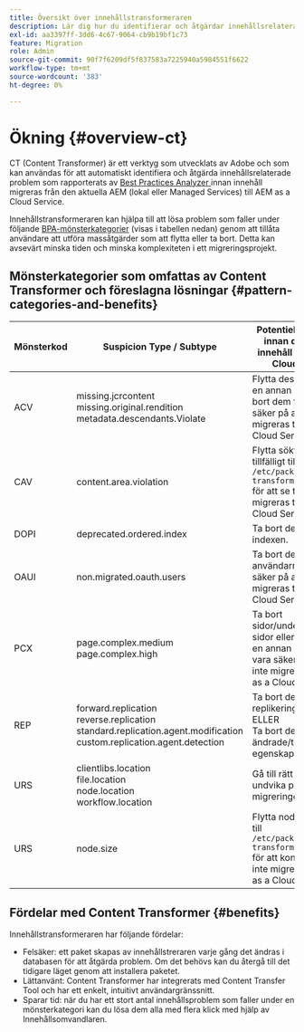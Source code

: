 ```yaml
---
title: Översikt över innehållstransformeraren
description: Lär dig hur du identifierar och åtgärdar innehållsrelaterade problem som rapporteras av BPA med hjälp av Content Transformer.
exl-id: aa3397ff-3dd6-4c67-9064-cb9b19bf1c73
feature: Migration
role: Admin
source-git-commit: 90f7f6209df5f837583a7225940a5984551f6622
workflow-type: tm+mt
source-wordcount: '383'
ht-degree: 0%

---
```


# Ökning {#overview-ct}

CT (Content Transformer) är ett verktyg som utvecklats av Adobe och som kan användas för att automatiskt identifiera och åtgärda innehållsrelaterade problem som rapporterats av [Best Practices Analyzer ](/help/journey-migration/best-practices-analyzer/overview-best-practices-analyzer.md) innan innehåll migreras från den aktuella AEM (lokal eller Managed Services) till AEM as a Cloud Service.

Innehållstransformeraren kan hjälpa till att lösa problem som faller under följande [BPA-mönsterkategorier](https://experienceleague.adobe.com/docs/experience-manager-pattern-detection/table-of-contents/aso.html) (visas i tabellen nedan) genom att tillåta användare att utföra massåtgärder som att flytta eller ta bort. Detta kan avsevärt minska tiden och minska komplexiteten i ett migreringsprojekt.

## Mönsterkategorier som omfattas av Content Transformer och föreslagna lösningar {#pattern-categories-and-benefits}

| Mönsterkod | Suspicion Type / Subtype | Potentiell korrigering innan du migrerar innehåll till AEM as a Cloud Service |
|--------------|--------------------------------------------------------------------------------------------------------------------|------------------------------------------------------------------------------------------------------------------------------------|
| ACV | missing.jcrcontent <br> missing.original.rendition <br> metadata.descendants.Violate | Flytta dessa resurser till en annan plats eller ta bort dem för att vara säker på att de inte migreras till AEM as a Cloud Service. |
| CAV | content.area.violation | Flytta sökvägarna tillfälligt till `/etc/packages/content-transformation/paths` för att se till att de inte migreras till AEM as a Cloud Service. |
| DOPI | deprecated.ordered.index | Ta bort de föråldrade indexen. |
| OAUI | non.migrated.oauth.users | Ta bort de här användarna för att vara säker på att de inte migreras till AEM as a Cloud Service. |
| PCX | page.complex.medium <br> page.complex.high | Ta bort sidor/underordnade sidor eller flytta dem till en annan plats för att vara säker på att de inte migreras till AEM as a Cloud Service. |
| REP | forward.replication <br> reverse.replication <br> standard.replication.agent.modification <br> custom.replication.agent.detection | Ta bort de skapade replikeringsagenterna. <br> ELLER <br> Ta bort de ändrade/tillagda egenskaperna. |
| URS | clientlibs.location <br> file.location <br> node.location <br> workflow.location | Gå till rätt plats för att undvika problem under migreringen. |
| URS | node.size | Flytta noderna tillfälligt till `/etc/packages/content-transformation/paths` för att kontrollera att de inte migreras till AEM as a Cloud Service. |

## Fördelar med Content Transformer {#benefits}

Innehållstransformeraren har följande fördelar:

* Felsäker: ett paket skapas av innehållstreraren varje gång det ändras i databasen för att åtgärda problem. Om det behövs kan du återgå till det tidigare läget genom att installera paketet.
* Lättanvänt: Content Transformer har integrerats med Content Transfer Tool och har ett enkelt, intuitivt användargränssnitt.
* Sparar tid: när du har ett stort antal innehållsproblem som faller under en mönsterkategori kan du lösa dem alla med flera klick med hjälp av Innehållsomvandlaren.
